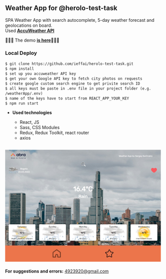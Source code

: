 ## **Weather App for @herolo-test-task**

SPA Weather App with search autocomplete, 5-day weather forecast and geolocations on board.<br />
Used <a href="https://developer.accuweather.com/" target="_blank">**AccuWeather API**</a>

🚀🚀🚀 The demo <a href="https://weather-app-herolo-5a573.firebaseapp.com/" target="_blank">**is here**</a>🚀🚀🚀<br />

### Local Deploy

```
$ git clone https://github.com/ieffai/herolo-test-task.git
$ npm install
$ set up you accuweather API key
$ get your own Google API key to fetch city photos on requests
$ create google custom search engine to get privite search ID
$ all keys must be paste in .env file in your project folder (e.g. /weatherApp/.env)
$ name of the keys have to start from REACT_APP_YOUR_KEY
$ npm run start
```

- **Used technologies**

  - React, JS
  - Sass, CSS Modules
  - Redux, Redux Toolkit, react router
  - axios

## ![herolo](./demo.jpg)

**For suggestions and errors:**
4923920@gmail.com
